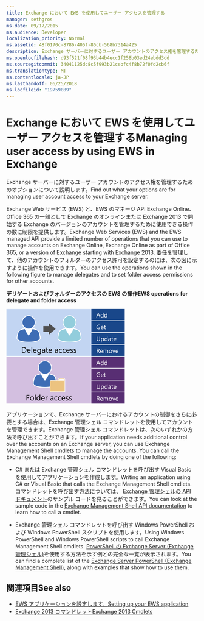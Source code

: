 ```yaml
---
title: Exchange において EWS を使用してユーザー アクセスを管理する
manager: sethgros
ms.date: 09/17/2015
ms.audience: Developer
localization_priority: Normal
ms.assetid: 48f0170c-8786-405f-86cb-568b7314a425
description: Exchange サーバーに対するユーザー アカウントのアクセス権を管理するためのオプションについて説明します。
ms.openlocfilehash: d93f521f08f93b44b4ecc1f258b03ed24ebdd3dd
ms.sourcegitcommit: 34041125dc8c5f993b21cebfc4f8b72f0fd2cb6f
ms.translationtype: MT
ms.contentlocale: ja-JP
ms.lasthandoff: 06/25/2018
ms.locfileid: "19759089"
---
```

# <a name="managing-user-access-by-using-ews-in-exchange"></a><span data-ttu-id="299a7-103">Exchange において EWS を使用してユーザー アクセスを管理する</span><span class="sxs-lookup"><span data-stu-id="299a7-103">Managing user access by using EWS in Exchange</span></span>

<span data-ttu-id="299a7-104">Exchange サーバーに対するユーザー アカウントのアクセス権を管理するためのオプションについて説明します。</span><span class="sxs-lookup"><span data-stu-id="299a7-104">Find out what your options are for managing user account access to your Exchange server.</span></span>
  
<span data-ttu-id="299a7-105">Exchange Web サービス (EWS) と、EWS のマネージ API Exchange Online、Office 365 の一部として Exchange のオンラインまたは Exchange 2013 で開始する Exchange のバージョンのアカウントを管理するために使用できる操作の数に制限を提供します。</span><span class="sxs-lookup"><span data-stu-id="299a7-105">Exchange Web Services (EWS) and the EWS managed API provide a limited number of operations that you can use to manage accounts on Exchange Online, Exchange Online as part of Office 365, or a version of Exchange starting with Exchange 2013.</span></span> <span data-ttu-id="299a7-106">委任を管理して、他のアカウントのフォルダーのアクセス許可を設定するのには、次の図に示すように操作を使用できます。</span><span class="sxs-lookup"><span data-stu-id="299a7-106">You can use the operations shown in the following figure to manage delegates and to set folder access permissions for other accounts.</span></span> 
  
<span data-ttu-id="299a7-107">**デリゲートおよびフォルダーのアクセスの EWS の操作**</span><span class="sxs-lookup"><span data-stu-id="299a7-107">**EWS operations for delegate and folder access**</span></span>

![EWS ユーザー管理オプション](media/Exchange_ManagingUserAccess_1.png)
  
<span data-ttu-id="299a7-p102">アプリケーションで、Exchange サーバーにおけるアカウントの制御をさらに必要とする場合は、Exchange 管理シェル コマンドレットを使用してアカウントを管理できます。Exchange 管理シェル コマンドレットは、次のいずれかの方法で呼び出すことができます。</span><span class="sxs-lookup"><span data-stu-id="299a7-p102">If your application needs additional control over the accounts on an Exchange server, you can use Exchange Management Shell cmdlets to manage the accounts. You can call the Exchange Management Shell cmdlets by doing one of the following:</span></span>
  
- <span data-ttu-id="299a7-111">C# または Exchange 管理シェル コマンドレットを呼び出す Visual Basic を使用してアプリケーションを作成します。</span><span class="sxs-lookup"><span data-stu-id="299a7-111">Writing an application using C# or Visual Basic that calls the Exchange Management Shell cmdlets.</span></span> <span data-ttu-id="299a7-112">コマンドレットを呼び出す方法については、 [Exchange 管理シェルの API ドキュメント](../management/exchange-management-shell.md)のサンプル コードを見ることができます。</span><span class="sxs-lookup"><span data-stu-id="299a7-112">You can look at the sample code in the [Exchange Management Shell API documentation](../management/exchange-management-shell.md) to learn how to call a cmdlet.</span></span> 
    
- <span data-ttu-id="299a7-113">Exchange 管理シェル コマンドレットを呼び出す Windows PowerShell および Windows PowerShell スクリプトを使用します。</span><span class="sxs-lookup"><span data-stu-id="299a7-113">Using Windows PowerShell and Windows PowerShell scripts to call Exchange Management Shell cmdlets.</span></span> <span data-ttu-id="299a7-114">[PowerShell の Exchange Server (Exchange 管理シェル)](https://docs.microsoft.com/en-us/powershell/exchange/exchange-server/exchange-management-shell?view=exchange-ps)を使用する方法を示す例との完全な一覧が表示されます。</span><span class="sxs-lookup"><span data-stu-id="299a7-114">You can find a complete list of the [Exchange Server PowerShell (Exchange Management Shell)](https://docs.microsoft.com/en-us/powershell/exchange/exchange-server/exchange-management-shell?view=exchange-ps), along with examples that show how to use them.</span></span> 
    
## <a name="see-also"></a><span data-ttu-id="299a7-115">関連項目</span><span class="sxs-lookup"><span data-stu-id="299a7-115">See also</span></span>

- [<span data-ttu-id="299a7-116">EWS アプリケーションを設定します。</span><span class="sxs-lookup"><span data-stu-id="299a7-116">Setting up your EWS application</span></span>](setting-up-your-ews-application.md)   
- [<span data-ttu-id="299a7-117">Exchange 2013 コマンドレット</span><span class="sxs-lookup"><span data-stu-id="299a7-117">Exchange 2013 Cmdlets</span></span>](https://docs.microsoft.com/en-us/powershell/exchange/?view=exchange-ps)  
    

